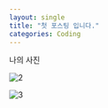 ```yaml
---
layout: single
title: "첫 포스팅 입니다."
categories: Coding
---
```


나의 사진

![2](../../images/2022-09-17-first/2.jpg)

![3](../../images/2022-09-17-first/3.jpg)
